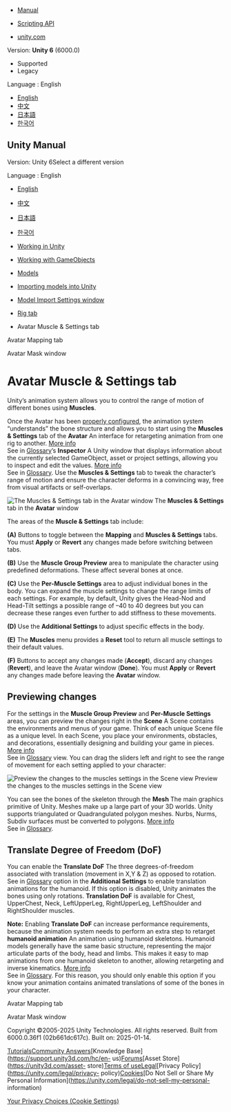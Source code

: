 [](https://docs.unity3d.com)

  * [Manual](../Manual/index.html)
  * [Scripting API](../ScriptReference/index.html)

  * [unity.com](https://unity.com/)

Version: **Unity 6** (6000.0)

  * Supported
  * Legacy

Language : English

  * [English](/Manual/MuscleDefinitions.html)
  * [中文](/cn/current/Manual/MuscleDefinitions.html)
  * [日本語](/ja/current/Manual/MuscleDefinitions.html)
  * [한국어](/kr/current/Manual/MuscleDefinitions.html)

[](https://docs.unity3d.com)

## Unity Manual

Version: Unity 6Select a different version

Language : English

  * [English](/Manual/MuscleDefinitions.html)
  * [中文](/cn/current/Manual/MuscleDefinitions.html)
  * [日本語](/ja/current/Manual/MuscleDefinitions.html)
  * [한국어](/kr/current/Manual/MuscleDefinitions.html)

  * [Working in Unity](working-in-unity.html)
  * [Working with GameObjects](working-with-gameobjects.html)
  * [Models](models.html)
  * [Importing models into Unity](models-importing.html)
  * [Model Import Settings window](class-FBXImporter.html)
  * [Rig tab](FBXImporter-Rig.html)
  * Avatar Muscle & Settings tab

[](class-Avatar.html)

Avatar Mapping tab

[](class-AvatarMask.html)

Avatar Mask window

# Avatar Muscle & Settings tab

Unity’s animation system allows you to control the range of motion of
different bones using **Muscles**.

Once the Avatar has been [properly configured](class-Avatar.html), the
animation system “understands” the bone structure and allows you to start
using the **Muscles & Settings** tab of the **Avatar** An interface for
retargeting animation from one rig to another. [More
info](ConfiguringtheAvatar.html)  
See in [Glossary](Glossary.html#Avatar)’s **Inspector** A Unity window that
displays information about the currently selected GameObject, asset or project
settings, allowing you to inspect and edit the values. [More
info](UsingTheInspector.html)  
See in [Glossary](Glossary.html#Inspector). Use the **Muscles & Settings** tab
to tweak the character’s range of motion and ensure the character deforms in a
convincing way, free from visual artifacts or self-overlaps.

![The Muscles &amp; Settings tab in the Avatar
window](../uploads/Main/MecanimAvatarMuscles.png) The **Muscles & Settings**
tab in the **Avatar** window

The areas of the **Muscle & Settings** tab include:

**(A)** Buttons to toggle between the **Mapping** and **Muscles & Settings**
tabs. You must **Apply** or **Revert** any changes made before switching
between tabs.

**(B)** Use the **Muscle Group Preview** area to manipulate the character
using predefined deformations. These affect several bones at once.

**(C)** Use the **Per-Muscle Settings** area to adjust individual bones in the
body. You can expand the muscle settings to change the range limits of each
settings. For example, by default, Unity gives the Head-Nod and Head-Tilt
settings a possible range of –40 to 40 degrees but you can decrease these
ranges even further to add stiffness to these movements.

**(D)** Use the **Additional Settings** to adjust specific effects in the
body.

**(E)** The **Muscles** menu provides a **Reset** tool to return all muscle
settings to their default values.

**(F)** Buttons to accept any changes made (**Accept**), discard any changes
(**Revert**), and leave the Avatar window (**Done**). You must **Apply** or
**Revert** any changes made before leaving the **Avatar** window.

## Previewing changes

For the settings in the **Muscle Group Preview** and **Per-Muscle Settings**
areas, you can preview the changes right in the **Scene** A Scene contains the
environments and menus of your game. Think of each unique Scene file as a
unique level. In each Scene, you place your environments, obstacles, and
decorations, essentially designing and building your game in pieces. [More
info](CreatingScenes.html)  
See in [Glossary](Glossary.html#Scene) view. You can drag the sliders left and
right to see the range of movement for each setting applied to your character:

![Preview the changes to the muscles settings in the Scene
view](../uploads/Main/MuscleDefinitions-SceneView.png) Preview the changes to
the muscles settings in the Scene view

You can see the bones of the skeleton through the **Mesh** The main graphics
primitive of Unity. Meshes make up a large part of your 3D worlds. Unity
supports triangulated or Quadrangulated polygon meshes. Nurbs, Nurms, Subdiv
surfaces must be converted to polygons. [More info](mesh.html)  
See in [Glossary](Glossary.html#Mesh).

## Translate Degree of Freedom (DoF)

You can enable the **Translate DoF** The three degrees-of-freedom associated
with translation (movement in X,Y & Z) as opposed to rotation.  
See in [Glossary](Glossary.html#TranslateDoF) option in the **Additional
Settings** to enable translation animations for the humanoid. If this option
is disabled, Unity animates the bones using only rotations. **Translation
DoF** is available for Chest, UpperChest, Neck, LeftUpperLeg, RightUpperLeg,
LeftShoulder and RightShoulder muscles.

**Note:** Enabling **Translate DoF** can increase performance requirements,
because the animation system needs to perform an extra step to retarget
**humanoid animation** An animation using humanoid skeletons. Humanoid models
generally have the same basic structure, representing the major articulate
parts of the body, head and limbs. This makes it easy to map animations from
one humanoid skeleton to another, allowing retargeting and inverse kinematics.
[More info](ConfiguringtheAvatar.html)  
See in [Glossary](Glossary.html#Humanoidanimation). For this reason, you
should only enable this option if you know your animation contains animated
translations of some of the bones in your character.

[](class-Avatar.html)

Avatar Mapping tab

[](class-AvatarMask.html)

Avatar Mask window

Copyright ©2005-2025 Unity Technologies. All rights reserved. Built from
6000.0.36f1 (02b661dc617c). Built on: 2025-01-14.

[Tutorials](https://learn.unity.com/)[Community
Answers](https://answers.unity3d.com)[Knowledge
Base](https://support.unity3d.com/hc/en-
us)[Forums](https://forum.unity3d.com)[Asset Store](https://unity3d.com/asset-
store)[Terms of
use](https://docs.unity3d.com/Manual/TermsOfUse.html)[Legal](https://unity.com/legal)[Privacy
Policy](https://unity.com/legal/privacy-
policy)[Cookies](https://unity.com/legal/cookie-policy)[Do Not Sell or Share
My Personal Information](https://unity.com/legal/do-not-sell-my-personal-
information)

[Your Privacy Choices (Cookie Settings)](javascript:void\(0\);)

